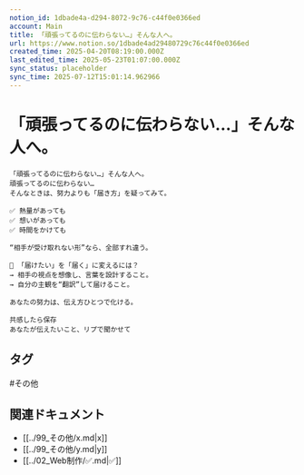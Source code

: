 ```yaml
---
notion_id: 1dbade4a-d294-8072-9c76-c44f0e0366ed
account: Main
title: 「頑張ってるのに伝わらない…」そんな人へ。
url: https://www.notion.so/1dbade4ad29480729c76c44f0e0366ed
created_time: 2025-04-20T08:19:00.000Z
last_edited_time: 2025-05-23T01:07:00.000Z
sync_status: placeholder
sync_time: 2025-07-12T15:01:14.962966
---
```

# 「頑張ってるのに伝わらない…」そんな人へ。

```plain text
「頑張ってるのに伝わらない…」そんな人へ。
頑張ってるのに伝わらない…
そんなときは、努力よりも「届き方」を疑ってみて。

✅ 熱量があっても
✅ 想いがあっても
✅ 時間をかけても

“相手が受け取れない形”なら、全部すれ違う。

🔄 「届けたい」を「届く」に変えるには？
→ 相手の視点を想像し、言葉を設計すること。
→ 自分の主観を“翻訳”して届けること。

あなたの努力は、伝え方ひとつで化ける。

共感したら保存
あなたが伝えたいこと、リプで聞かせて
```

## タグ

#その他 

## 関連ドキュメント

- [[../99_その他/x.md|x]]
- [[../99_その他/y.md|y]]
- [[../02_Web制作/✅.md|✅]]
